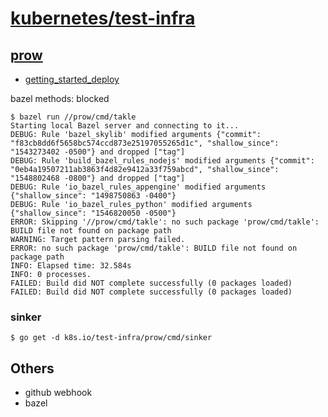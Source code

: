 # [kubernetes/test-infra](https://github.com/kubernetes/test-infra)

## [prow](https://github.com/kubernetes/test-infra/tree/master/prow)

* [getting_started_deploy](https://github.com/kubernetes/test-infra/blob/master/prow/getting_started_deploy.md)

bazel methods: blocked

```
$ bazel run //prow/cmd/takle
Starting local Bazel server and connecting to it...
DEBUG: Rule 'bazel_skylib' modified arguments {"commit": "f83cb8dd6f5658bc574ccd873e25197055265d1c", "shallow_since": "1543273402 -0500"} and dropped ["tag"]
DEBUG: Rule 'build_bazel_rules_nodejs' modified arguments {"commit": "0eb4a19507211ab3863f4d82e9412a33f759abcd", "shallow_since": "1548802468 -0800"} and dropped ["tag"]
DEBUG: Rule 'io_bazel_rules_appengine' modified arguments {"shallow_since": "1498750863 -0400"}
DEBUG: Rule 'io_bazel_rules_python' modified arguments {"shallow_since": "1546820050 -0500"}
ERROR: Skipping '//prow/cmd/takle': no such package 'prow/cmd/takle': BUILD file not found on package path
WARNING: Target pattern parsing failed.
ERROR: no such package 'prow/cmd/takle': BUILD file not found on package path
INFO: Elapsed time: 32.584s
INFO: 0 processes.
FAILED: Build did NOT complete successfully (0 packages loaded)
FAILED: Build did NOT complete successfully (0 packages loaded)

```

### sinker

```
$ go get -d k8s.io/test-infra/prow/cmd/sinker
```

## Others
* github webhook
* bazel
